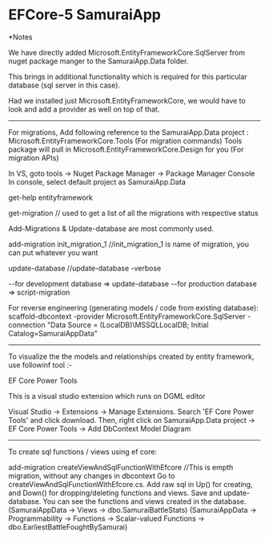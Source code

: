 # EFCore-5 SamuraiApp

*Notes

We have directly added 
Microsoft.EntityFrameworkCore.SqlServer
from nuget package manger to the SamuraiApp.Data folder.

This brings in additional functionality which is required for this particular database (sql server in this case).

Had we installed just Microsoft.EntityFrameworkCore, we would have to look and add a provider as well on top of that.

--------------------------------------------------------------------------------------------------------------------------------------------------

For migrations, Add following reference to the SamuraiApp.Data project : Microsoft.EntityFrameworkCore.Tools (For migration commands)
Tools package will pull in Microsoft.EntityFrameworkCore.Design for you (For migration APIs)

In VS, goto tools -> Nuget Package Manager -> Package Manager Console
In console, select default project as SamuraiApp.Data

get-help entityframework

get-migration                                      // used to get a list of all the migrations with respective status

Add-Migrations & Update-database are most commonly used.

add-migration init_migration_1                     //init_migration_1 is name of migration, you can put whatever you want
      
update-database                                    //update-database -verbose

--for development database => update-database
--for production database => script-migration


For reverse engineering (generating models / code from existing database):
scaffold-dbcontext -provider Microsoft.EntityFrameworkCore.SqlServer -connection "Data Source = (LocalDB)\\MSSQLLocalDB; Initial Catalog=SamuraiAppData"

--------------------------------------------------------------------------------------------------------------------------------------------------

To visualize the the models and relationships created by entity framework, use followinf tool :-

EF Core Power Tools

This is a visual studio extension which runs on DGML editor

Visual Studio -> Extensions -> Manage Extensions.
Search 'EF Core Power Tools' and click download.
Then, right click on SamuraiApp.Data project -> EF Core Power Tools -> Add DbContext Model Diagram

--------------------------------------------------------------------------------------------------------------------------------------------------

To create sql functions / views using ef core:

add-migration createViewAndSqlFunctionWithEfcore	//This is empth migration, without any changes in dbcontext
Go to createViewAndSqlFunctionWithEfcore.cs.
Add raw sql in Up() for creating, and Down() for dropping/deleting functions and views.
Save and update-database.
You can see the functions and views created in the database.
(SamuraiAppData -> Views -> dbo.SamuraiBattleStats)
(SamuraiAppData -> Programmability -> Functions -> Scalar-valued Functions -> dbo.EarliestBattleFoughtBySamurai)